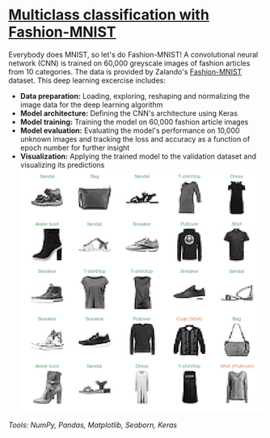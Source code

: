 # [Multiclass classification with Fashion-MNIST]()
  Everybody does MNIST, so let's do Fashion-MNIST! A convolutional neural network (CNN) is trained on 60,000 greyscale images of fashion articles from 10 categories. The data is provided by Zalando's [Fashion-MNIST](https://github.com/zalandoresearch/fashion-mnist) dataset. This deep learning excercise includes:
- **Data preparation:** Loading, exploring, reshaping and normalizing the image data for the deep learning algorithm
- **Model architecture:** Defining the CNN's architecture using Keras
- **Model training:** Training the model on 60,000 fashion article images
- **Model evaluation:** Evaluating the model's performance on 10,000 unknown images and tracking the loss and accuracy as a function of epoch number for further insight
- **Visualization:** Applying the trained model to the validation dataset and visualizing its predictions
![Pokémon type distribution through the generations](fashion_MNIST_preview.png)

_Tools: NumPy, Pandas, Matplotlib, Seaborn, Keras_

